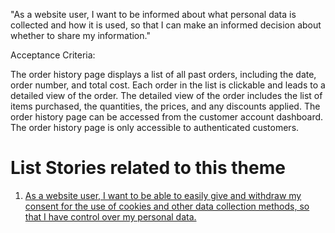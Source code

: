 "As a website user, I want to be informed about what personal data is collected and how it is used, so that I can make an informed decision about whether to share my information."

Acceptance Criteria:

The order history page displays a list of all past orders, including the date, order number, and total cost.
Each order in the list is clickable and leads to a detailed view of the order.
The detailed view of the order includes the list of items purchased, the quantities, the prices, and any discounts applied.
The order history page can be accessed from the customer account dashboard.
The order history page is only accessible to authenticated customers.


# List Stories related to this theme
1. [As a website user, I want to be able to easily give and withdraw my consent for the use of cookies and other data collection methods, so that I have control over my personal data.](documentation/templates/theme/initiatives/epics/stories/tasks/task_template.md)
